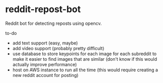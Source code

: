 # reddit-repost-bot
Reddit bot for detecting reposts using opencv.

to-do
 - add text support (easy, maybe)
 - add video support (probably pretty difficult)
 - use database to store keypoints for each image for each subreddit to make it easier to find images that are similar (don't know if this would actually improve performance)
 - host on AWS instance to run all the time (this would require creating a new reddit account for posting)